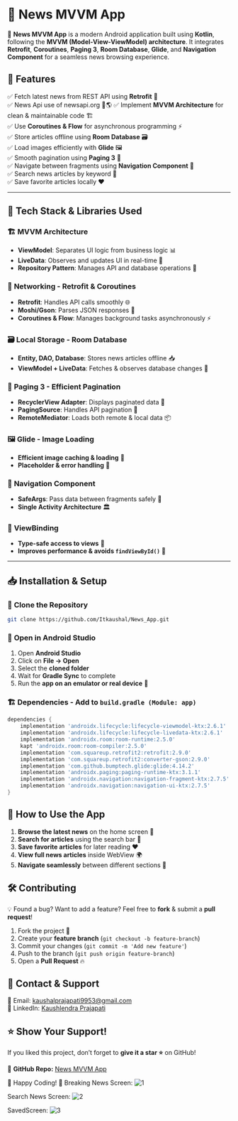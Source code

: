 # 📰 News MVVM App

🚀 **News MVVM App** is a modern Android application built using **Kotlin**, 
following the **MVVM (Model-View-ViewModel) architecture**. It integrates **Retrofit**,
**Coroutines**, **Paging 3**, **Room Database**, **Glide**, and **Navigation Component** 
for a seamless news browsing experience.

## 📌 **Features**
✅ Fetch latest news from REST API using **Retrofit** 📡  
✅ News Api use of newsapi.org 🚀🌎
✅ Implement **MVVM Architecture** for clean & maintainable code 🏗️  
✅ Use **Coroutines & Flow** for asynchronous programming ⚡  
✅ Store articles offline using **Room Database** 🗃️  
✅ Load images efficiently with **Glide** 🖼️  
✅ Smooth pagination using **Paging 3** 📑  
✅ Navigate between fragments using **Navigation Component** 🧭  
✅ Search news articles by keyword 🔎  
✅ Save favorite articles locally ❤️  

---

## 📂 **Tech Stack & Libraries Used**

### 🏗️ **MVVM Architecture**
- **ViewModel**: Separates UI logic from business logic 📊
- **LiveData**: Observes and updates UI in real-time 🔄
- **Repository Pattern**: Manages API and database operations 🏢

### 🔗 **Networking - Retrofit & Coroutines**
- **Retrofit**: Handles API calls smoothly 🌐
- **Moshi/Gson**: Parses JSON responses 📜
- **Coroutines & Flow**: Manages background tasks asynchronously ⚡

### 🗃️ **Local Storage - Room Database**
- **Entity, DAO, Database**: Stores news articles offline 📥
- **ViewModel + LiveData**: Fetches & observes database changes 📡

### 📑 **Paging 3 - Efficient Pagination**
- **RecyclerView Adapter**: Displays paginated data 📜
- **PagingSource**: Handles API pagination 🚀
- **RemoteMediator**: Loads both remote & local data 📦

### 🖼️ **Glide - Image Loading**
- **Efficient image caching & loading** 🎨
- **Placeholder & error handling** 🚨

### 🧭 **Navigation Component**
- **SafeArgs**: Pass data between fragments safely 🚦
- **Single Activity Architecture** 🏛️

### 🎨 **ViewBinding**
- **Type-safe access to views** 🎯
- **Improves performance & avoids `findViewById()`** 🚀

---

## 📥 **Installation & Setup**

### 🔗 **Clone the Repository**
```sh
git clone https://github.com/Itkaushal/News_App.git
```

### 🚀 **Open in Android Studio**
1. Open **Android Studio**
2. Click on **File → Open**
3. Select the **cloned folder**
4. Wait for **Gradle Sync** to complete
5. Run the **app on an emulator or real device** 📱

### 🏗️ **Dependencies - Add to `build.gradle (Module: app)`**
```gradle
dependencies {
    implementation 'androidx.lifecycle:lifecycle-viewmodel-ktx:2.6.1'
    implementation 'androidx.lifecycle:lifecycle-livedata-ktx:2.6.1'
    implementation 'androidx.room:room-runtime:2.5.0'
    kapt 'androidx.room:room-compiler:2.5.0'
    implementation 'com.squareup.retrofit2:retrofit:2.9.0'
    implementation 'com.squareup.retrofit2:converter-gson:2.9.0'
    implementation 'com.github.bumptech.glide:glide:4.14.2'
    implementation 'androidx.paging:paging-runtime-ktx:3.1.1'
    implementation 'androidx.navigation:navigation-fragment-ktx:2.7.5'
    implementation 'androidx.navigation:navigation-ui-ktx:2.7.5'
}
```

## 🎯 **How to Use the App**
1. **Browse the latest news** on the home screen 📰
2. **Search for articles** using the search bar 🔎
3. **Save favorite articles** for later reading ❤️
4. **View full news articles** inside WebView 🌍
5. **Navigate seamlessly** between different sections 📲

## 🛠️ **Contributing**
💡 Found a bug? Want to add a feature? Feel free to **fork** & submit a **pull request**!

1. Fork the project 🍴
2. Create your **feature branch** (`git checkout -b feature-branch`)
3. Commit your changes (`git commit -m 'Add new feature'`)
4. Push to the branch (`git push origin feature-branch`)
5. Open a **Pull Request** 🔥

## 📩 **Contact & Support**
📧 Email: [kaushalprajapati9953@gmail.com](mailto:kaushalprajapati9953@gmail.com)  
💬 LinkedIn: [Kaushlendra Prajapati](https://linkedin.com/in/kaushlendra-prajapati)  

## ⭐ **Show Your Support!**
If you liked this project, don’t forget to **give it a star ⭐** on GitHub!

📌 **GitHub Repo:** [News MVVM App](https://github.com/Itkaushal/News_App/)

🚀 Happy Coding! 🎉
Breaking News Screen:
![1](https://github.com/user-attachments/assets/d433921a-db18-4181-ac13-4505dd9d81dc)

Search News Screen:
![2](https://github.com/user-attachments/assets/3d6b5ed1-2d04-4abc-b935-6812268d8c0d)

SavedScreen:
![3](https://github.com/user-attachments/assets/9550fb41-338e-40c0-b08f-c2f7b3187091)




